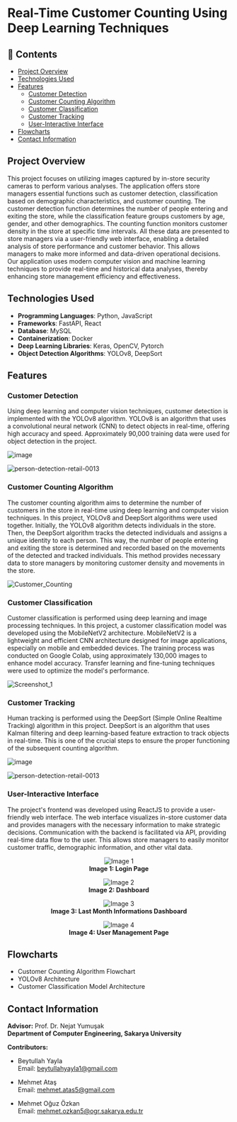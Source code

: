 # Real-Time Customer Counting Using Deep Learning Techniques

## 🚩 Contents
- [Project Overview](#project-overview)
- [Technologies Used](#technologies-used)
- [Features](#features)
  * [Customer Detection](#customer-detection)
  * [Customer Counting Algorithm](#customer-counting-algorithm)
  * [Customer Classification](#customer-classification)
  * [Customer Tracking](#customer-tracking)
  * [User-Interactive Interface](#user-interactive-interface)
- [Flowcharts](#flowcharts)
- [Contact Information](#contact-information)

## Project Overview

This project focuses on utilizing images captured by in-store security cameras to perform various analyses. The application offers store managers essential functions such as customer detection, classification based on demographic characteristics, and customer counting. The customer detection function determines the number of people entering and exiting the store, while the classification feature groups customers by age, gender, and other demographics. The counting function monitors customer density in the store at specific time intervals. All these data are presented to store managers via a user-friendly web interface, enabling a detailed analysis of store performance and customer behavior. This allows managers to make more informed and data-driven operational decisions. Our application uses modern computer vision and machine learning techniques to provide real-time and historical data analyses, thereby enhancing store management efficiency and effectiveness.

## Technologies Used

- **Programming Languages**: Python, JavaScript
- **Frameworks**: FastAPI, React
- **Database**: MySQL
- **Containerization**: Docker
- **Deep Learning Libraries**: Keras, OpenCV, Pytorch
- **Object Detection Algorithms**: YOLOv8, DeepSort

## Features

### Customer Detection
Using deep learning and computer vision techniques, customer detection is implemented with the YOLOv8 algorithm. YOLOv8 is an algorithm that uses a convolutional neural network (CNN) to detect objects in real-time, offering high accuracy and speed. Approximately 90,000 training data were used for object detection in the project.

![image](https://github.com/BeytullahYayla/Insight-Track-AI-Powered-Demographic-Analysis/assets/78471151/3e70be26-ab7c-4969-8735-3be43e52aac2)

![person-detection-retail-0013](https://github.com/BeytullahYayla/Insight-Track-AI-Powered-Demographic-Analysis/assets/78471151/8820ac34-efae-4351-a2b3-762a76dc828b)


### Customer Counting Algorithm
The customer counting algorithm aims to determine the number of customers in the store in real-time using deep learning and computer vision techniques. In this project, YOLOv8 and DeepSort algorithms were used together. Initially, the YOLOv8 algorithm detects individuals in the store. Then, the DeepSort algorithm tracks the detected individuals and assigns a unique identity to each person. This way, the number of people entering and exiting the store is determined and recorded based on the movements of the detected and tracked individuals. This method provides necessary data to store managers by monitoring customer density and movements in the store.

![Customer_Counting](https://github.com/BeytullahYayla/Insight-Track-AI-Powered-Demographic-Analysis/assets/78471151/51371a0b-a60b-4d9f-aee1-f929a9e79d3b)



### Customer Classification
Customer classification is performed using deep learning and image processing techniques. In this project, a customer classification model was developed using the MobileNetV2 architecture. MobileNetV2 is a lightweight and efficient CNN architecture designed for image applications, especially on mobile and embedded devices. The training process was conducted on Google Colab, using approximately 130,000 images to enhance model accuracy. Transfer learning and fine-tuning techniques were used to optimize the model's performance.

![Screenshot_1](https://github.com/BeytullahYayla/Insight-Track-AI-Powered-Demographic-Analysis/assets/78471151/5edfe4bb-4eb9-4e83-85e8-c5da67b2b95c)


### Customer Tracking
Human tracking is performed using the DeepSort (Simple Online Realtime Tracking) algorithm in this project. DeepSort is an algorithm that uses Kalman filtering and deep learning-based feature extraction to track objects in real-time. This is one of the crucial steps to ensure the proper functioning of the subsequent counting algorithm.

![image](https://github.com/BeytullahYayla/Insight-Track-AI-Powered-Demographic-Analysis/assets/78471151/a6ee647c-d053-4a73-bcab-9bf32df075d2)

![person-detection-retail-0013](https://github.com/BeytullahYayla/Insight-Track-AI-Powered-Demographic-Analysis/assets/78471151/1b348315-4a42-4c31-aed7-7d9e11b70f4e)


### User-Interactive Interface
The project's frontend was developed using ReactJS to provide a user-friendly web interface. The web interface visualizes in-store customer data and provides managers with the necessary information to make strategic decisions. Communication with the backend is facilitated via API, providing real-time data flow to the user. This allows store managers to easily monitor customer traffic, demographic information, and other vital data.

<p align="center">
  <img src="https://github.com/BeytullahYayla/Insight-Track-AI-Powered-Demographic-Analysis/assets/78471151/ee9118ad-6312-45ce-8be9-bae3355251fc" alt="Image 1">
  <br>
  <b>Image 1: Login Page</b>
</p>

<p align="center">
  <img src="https://github.com/BeytullahYayla/Insight-Track-AI-Powered-Demographic-Analysis/assets/78471151/a650d95f-bbd8-497f-9d62-cdc0fd4e1ea6" alt="Image 2">
  <br>
  <b>Image 2: Dashboard</b>
</p>


<p align="center">
  <img src="https://github.com/BeytullahYayla/Insight-Track-AI-Powered-Demographic-Analysis/assets/78471151/3e633fea-4787-4419-982b-ea8700f221fc" alt="Image 3">
  <br>
  <b>Image 3: Last Month Informations Dashboard </b>
</p>

<p align="center">
  <img src="https://github.com/BeytullahYayla/Insight-Track-AI-Powered-Demographic-Analysis/assets/78471151/baf2406b-9e2e-4ea1-8215-0ea68c3dca3b" alt="Image 4">
  <br>
  <b>Image 4: User Management Page</b>
</p>



## Flowcharts

- Customer Counting Algorithm Flowchart
- YOLOv8 Architecture
- Customer Classification Model Architecture

## Contact Information

**Advisor:** Prof. Dr. Nejat Yumuşak  
**Department of Computer Engineering, Sakarya University**

**Contributors:**
- Beytullah Yayla  
  Email: beytullahyayla1@gmail.com
  
- Mehmet Ataş  
  Email: mehmet.atas5@gmail.com

- Mehmet Oğuz Özkan  
  Email: mehmet.ozkan5@ogr.sakarya.edu.tr
